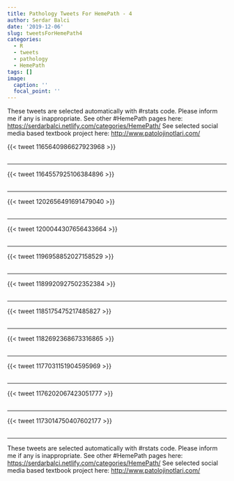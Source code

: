 ```yaml
---
title: Pathology Tweets For HemePath - 4
author: Serdar Balci
date: '2019-12-06'
slug: tweetsForHemePath4
categories:
  - R
  - tweets
  - pathology
  - HemePath
tags: []
image:
  caption: ''
  focal_point: ''
---
```



These tweets are selected automatically with #rstats code. Please inform me if any is inappropriate.
See other #HemePath pages here: https://serdarbalci.netlify.com/categories/HemePath/ 
See selected social media based textbook project here: http://www.patolojinotlari.com/

{{< tweet 1165640986627923968 >}}
<br>
<br>
<hr>
{{< tweet 1164557925106384896 >}}
<br>
<br>
<hr>
{{< tweet 1202656491691479040 >}}
<br>
<br>
<hr>
{{< tweet 1200044307656433664 >}}
<br>
<br>
<hr>
{{< tweet 1196958852027158529 >}}
<br>
<br>
<hr>
{{< tweet 1189920927502352384 >}}
<br>
<br>
<hr>
{{< tweet 1185175475217485827 >}}
<br>
<br>
<hr>
{{< tweet 1182692368673316865 >}}
<br>
<br>
<hr>
{{< tweet 1177031151904595969 >}}
<br>
<br>
<hr>
{{< tweet 1176202067423051777 >}}
<br>
<br>
<hr>
{{< tweet 1173014750407602177 >}}
<br>
<br>
<hr>


These tweets are selected automatically with #rstats code. Please inform me if any is inappropriate.
See other #HemePath pages here: https://serdarbalci.netlify.com/categories/HemePath/ 
See selected social media based textbook project here: http://www.patolojinotlari.com/
